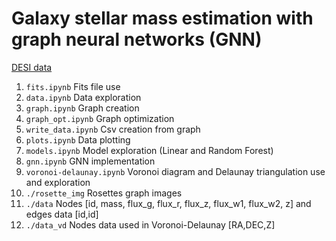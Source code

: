 # Galaxy stellar mass estimation with graph neural networks (GNN)

[DESI data](https://data.desi.lbl.gov/public/)

1. `fits.ipynb` Fits file use
2. `data.ipynb` Data exploration
3. `graph.ipynb` Graph creation
4. `graph_opt.ipynb` Graph optimization
5. `write_data.ipynb` Csv creation from graph
6. `plots.ipynb` Data plotting
7. `models.ipynb` Model exploration (Linear and Random Forest)
8. `gnn.ipynb` GNN implementation
9. `voronoi-delaunay.ipynb` Voronoi diagram and Delaunay triangulation use and exploration
10. `./rosette_img` Rosettes graph images
11. `./data` Nodes [id, mass, flux_g, flux_r, flux_z, flux_w1, flux_w2, z] and edges data [id,id]
13. `./data_vd` Nodes data used in Voronoi-Delaunay [RA,DEC,Z]
